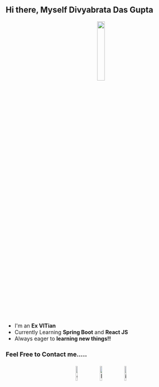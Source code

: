 ## Hi there, Myself Divyabrata Das Gupta

<p align="center">
<img width="20%" src="https://s3.amazonaws.com/media.skillcrush.com/skillcrush/wp-content/uploads/2017/08/Blog_Time-to-code.jpg.webp"/>
</p>


- I'm an **Ex VITian** 
- Currently Learning **Spring Boot** and **React JS**
- Always eager to **learning new things!!**


### Feel Free to Contact me.....

<p align="center">
	<a href="https://github.com/RedCrab3"><img alt="github" width="10%" style="padding:5px" src="https://img.icons8.com/clouds/100/000000/github.png"/></a>
	<a href="www.linkedin.com/in/divyabrata-dasgupta-9298a8193"><img alt="linkedin" width="10%" style="padding:5px" src="https://img.icons8.com/clouds/100/000000/linkedin.png"/></a>
	<a href="https://www.instagram.com/divinedgupta372/"><img alt="instagram" width="10%" style="padding:5px" src="https://img.icons8.com/clouds/100/000000/instagram.png"/></a>
</p>
